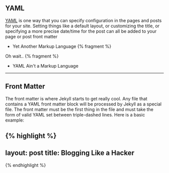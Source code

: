 ## YAML

[YAML](https://yaml.com/) is one way that you can specify configuration in the pages and posts for your site. Setting things like a default layout, or customizing the title, or specifying a more precise date/time for the post can all be added to your page or post front matter

- Yet Another Markup Language {% fragment %}

Oh wait.. {% fragment %}

- YAML Ain't a Markup Language

---

## Front Matter

The front matter is where Jekyll starts to get really cool. Any file that contains a YAML front matter block will be processed by Jekyll as a special file.
The front matter must be the first thing in the file and must take the form of valid YAML set between triple-dashed lines. Here is a basic example:

{% highlight %}
---
layout: post
title: Blogging Like a Hacker
---
{% endhighlight %}
